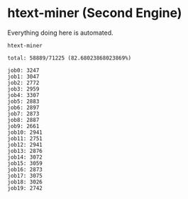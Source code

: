 # htext-miner (Second Engine)

Everything doing here is automated.

```
htext-miner

total: 58889/71225 (82.68023868023869%)

job0: 3247
job1: 3047
job2: 2772
job3: 2959
job4: 3307
job5: 2883
job6: 2897
job7: 2873
job8: 2887
job9: 2661
job10: 2941
job11: 2751
job12: 2941
job13: 2876
job14: 3072
job15: 3059
job16: 2873
job17: 3075
job18: 3026
job19: 2742
```